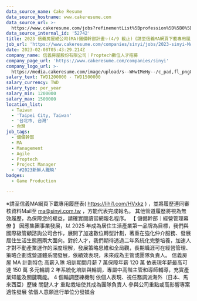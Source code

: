```yaml
---
data_source_name: Cake Resume
data_source_hostname: www.cakeresume.com
data_source_url: >-
  https://www.cakeresume.com/jobs?refinementList%5Bprofession%5D%5B0%5D=game-production&range%5Bsalary_range%5D%5Bmin%5D=1000000
data_source_internal_id: '52742'
title: 2023 信義房屋總公司(MA)儲備幹部計畫✨(4/9 截止)《請至信義MA網頁下載專用履歷報名》【非業務】
job_url: 'https://www.cakeresume.com/companies/sinyi/jobs/2023-sinyi-MA'
date: 2023-02-08T05:43:29.214Z
company_name: 信義房屋股份有限公司｜Proptech數位人才招募
company_page_url: 'https://www.cakeresume.com/companies/sinyi'
company_logo_url: >-
  https://media.cakeresume.com/image/upload/s--WHwIMeHy--/c_pad,fl_png8,h_200,w_200/v1657264036/u2spdsozzggnzimvgoef.png
salary_text: TWD1200000 - TWD1500000
salary_currency: TWD
salary_type: per_year
salary_min: 1200000
salary_max: 1500000
location_list:
  - Taiwan
  - 'Taipei City, Taiwan'
  - '台北市, 台灣'
  - 台灣
job_tags:
  - 儲備幹部
  - MA
  - Management
  - Agile
  - Proptech
  - Project Manager
  - '#2023新鮮人職缺'
badges:
  - Game Production

---
```


※請至信義MA網頁下載專用履歷表( https://lihi1.com/HVxkz ) ，並將履歷連同審核資料Mail至 ma@sinyi.com.tw ，方能代表完成報名。 其他管道履歷將視為無效履歷，為保障您的權益，請確實閱讀官網報名程序。 【 儲備幹部｜經營管理幕僚 】 因應集團事業發展，以 2025 年成為居住生活產業第一品牌為目標，我們與國際級管顧諮詢公司合作，展開了加速數位轉型計劃，著重在強化仲介服務、發展居住生活生態圈兩大面向。對於人才，我們期待透過二年系統化完整培養，加速人才對不動產業運作的深度理解，發展策略思維和全局觀，長期職涯可在經營管理、策略企劃或營運體系間發展，依績效表現，未來成為主管或團隊負責人。 信義房屋 MA 計劃特色 高薪入隊 培訓期間月薪 7 萬保障年薪 120 萬 依表現年薪最高可達 150 萬 多元輪調 2 年系統化培訓與輪調，專屬中高階主管和導師輔導，充實產業知能及關鍵職能。 4 個輪調歷練機制 依個人表現、視任務調派海外（日本、馬來西亞）歷練 關鍵人才 重點栽培使其成為團隊負責人 參與公司重點或高影響專案 適性發展 依個人意願進行單位分發媒合 